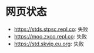 # 网页状态
- https://stds.stpsc.repl.co: 失败
- https://moo.zxco.repl.co: 失败
- https://std.skvip.eu.org: 失败
